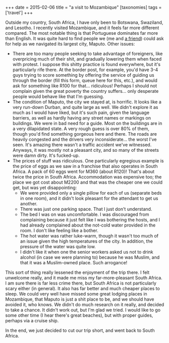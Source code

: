 +++
date = 2015-02-06
title = "a visit to Mozambique"
[taxonomies]
tags = ['travel']
+++

Outside my country, South Africa, I have only been to Botswana,
Swaziland, and Lesotho. I recently visited Mozambique, and it feels far
more different compared. The most notable thing is that Portuguese
dominates far more than English. It was quite hard to find people we (me
and [a friend]) could ask for help as we navigated its largest city,
Maputo. Other issues:

-   There are too many people seeking to take advantage of foreigners,
    like overpricing much of their shit, and gradually lowering them
    when faced with protest. I suppose this shitty practice is found
    everywhere, but it's particularly rife there. At the border post,
    for example, you'd have 3-4 guys trying to score something by
    offering the service of guiding us through the border (fill this
    form, queue here for this, etc.), and would ask for something like
    R100 for that... ridiculous! Perhaps I should not complain given
    the great poverty the country suffers... only desperate people
    would behave like that I'm guessing.
-   The condition of Maputo, the city we stayed at, is horrific. It
    looks like a very run-down Durban, and quite large as well. We
    didn't explore it as much as I would have liked, but it's such
    pain, given the language barriers, as well as hardly having any
    street names or markings on buildings. We were in bad need for a
    guide. Most on the buildings are in a very dilapidated state. A very
    rough guess is over 80% of them, though you'd find something
    gorgeous here and there. The roads are heavily congested and the
    drivers very inconsiderate... the worst I've seen. It's amazing
    there wasn't a traffic accident we've witnessed. Anyways, it was
    mostly not a pleasant city, and so many of the streets were damn
    dirty. It's fucked-up.
-   The prices of stuff was ridiculous. One particularly egregious
    example is the price of eggs as we saw in a franchise that also
    operates in South Africa. A pack of 60 eggs went for M360 (about
    R120)! That's about twice the price in South Africa. Accommodation
    was expensive too; the place we got cost about M2200 and that was
    the cheaper one we could get, but was yet disappointing:
    -   We were provided only a single pillow for each of us (separate
        beds in one room), and it didn't look pleasant for the
        attendant to get us another.
    -   There was just one parking space. That I just don't understand.
    -   The bed I was on was uncomfortable. I was discouraged from
        complaining because it just felt like I was bothering the hosts,
        and I had already complained about the not-cold water provided
        in the room. I don't like feeling like a bother.
    -   The hot water was rather luke-warm, though it wasn't too much
        of an issue given the high temperatures of the city. In
        addition, the pressure of the water was quite low.
    -   I didn't like it when one the senior workers asked us not to
        drink alcohol (in case we were planning to) because he was
        Muslim, and that it was a Muslim-owned place. Such arrogance!

This sort of thing really lessened the enjoyment of the trip there. I
felt unwelcome really, and it made me miss my far-more-pleasant South
Africa. I am sure there is far less crime there, but South Africa is not
particularly scary either (in general). It also has far better and much
cheaper places to sleep. We could very well have missed some great
lodging places in Mozambique, that Maputo is just a shit place to be,
and we should have avoided it, who knows. We didn't do much research on
it really, and decided to take a chance. It didn't work out, but I'm
glad we tried. I would like to go some other time (I hear there's great
beaches), but with proper guides, perhaps via a cruise ship.

In the end, we just decided to cut our trip short, and went back to
South Africa.

  [a friend]: https://twitter.com/tshepomathopa
